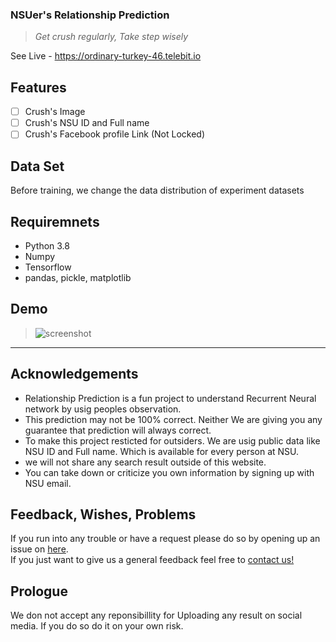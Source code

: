 ### NSUer's Relationship Prediction
  
  >*Get crush regularly, Take step wisely*

  See Live - https://ordinary-turkey-46.telebit.io

## Features
- [ ] Crush's Image
- [ ] Crush's NSU ID and Full name
- [ ] Crush's Facebook profile Link (Not Locked)

## Data Set
Before training, we change the data distribution of experiment datasets 
  
## Requiremnets
* Python 3.8
* Numpy
* Tensorflow
* pandas, pickle, matplotlib 
  
  
## Demo
  >![screenshot](demo.gif)
  
---
## Acknowledgements
* Relationship Prediction is a fun project to understand Recurrent Neural network by usig peoples observation.
* This prediction may not be 100% correct. Neither We are giving you any guarantee that prediction will always correct.
* To make this project resticted for outsiders. We are usig public data like NSU ID and Full name. Which is available for every person at NSU.
* we will not share any search result outside of this website.
* You can take down or criticize you own information by signing up with NSU email. 


## Feedback, Wishes, Problems
If you run into any trouble or have a request please do so by opening up an issue on [here](https://ordinary-turkey-46.telebit.io/issue/).   
If you just want to give us a general feedback feel free to [contact us!](https://ordinary-turkey-46.telebit.io/contact/)

## Prologue
We don not accept any reponsibillity for Uploading any result on social media. If you do so do it on your own risk.